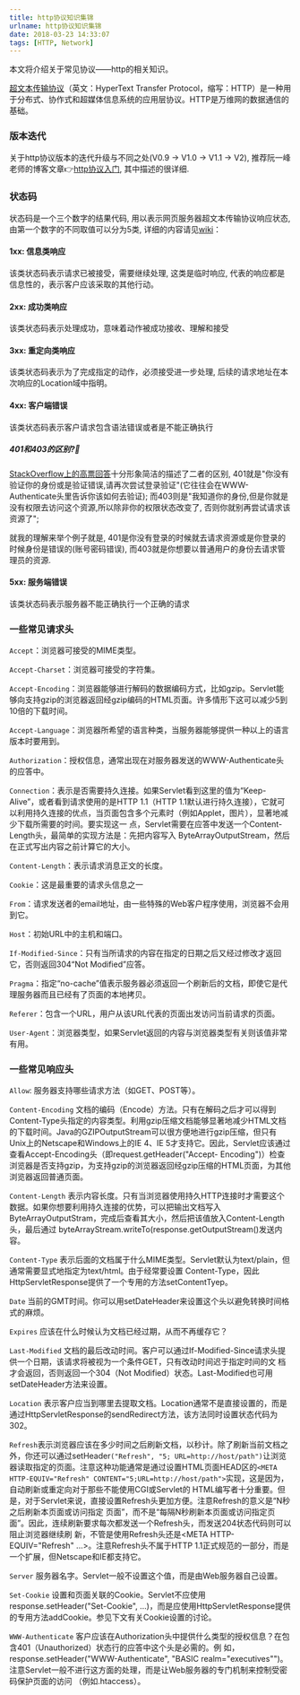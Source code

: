 ```yaml
---
title: http协议知识集锦
urlname: http协议知识集锦
date: 2018-03-23 14:33:07
tags: [HTTP, Network]
---
```


本文将介绍关于常见协议——http的相关知识。

<!--more-->

[超文本传输协议](https://zh.wikipedia.org/wiki/超文本传输协议)（英文：HyperText Transfer Protocol，缩写：HTTP）是一种用于分布式、协作式和超媒体信息系统的应用层协议。HTTP是万维网的数据通信的基础。

### 版本迭代
关于http协议版本的迭代升级与不同之处(V0.9 -> V1.0 -> V1.1 -> V2), 推荐阮一峰老师的博客文章👉[http协议入门](http://www.ruanyifeng.com/blog/2016/08/http.html), 其中描述的很详细.

### 状态码
状态码是一个三个数字的结果代码, 用以表示网页服务器超文本传输协议响应状态, 由第一个数字的不同取值可以分为5类, 详细的内容请见[wiki](https://zh.wikipedia.org/wiki/HTTP状态码)： 
#### 1xx: 信息类响应
该类状态码表示请求已被接受，需要继续处理, 这类是临时响应, 代表的响应都是信息性的，表示客户应该采取的其他行动。
#### 2xx: 成功类响应
该类状态码表示处理成功，意味着动作被成功接收、理解和接受 
#### 3xx: 重定向类响应
该类状态码表示为了完成指定的动作，必须接受进一步处理, 后续的请求地址在本次响应的Location域中指明。
#### 4xx: 客户端错误
该类状态码表示客户请求包含语法错误或者是不能正确执行 
##### 401和403的区别?🤔
[StackOverflow上的高票回答](https://stackoverflow.com/a/6937030/7789622)十分形象简洁的描述了二者的区别, 401就是"你没有验证你的身份或是验证错误,请再次尝试登录验证"(它往往会在WWW-Authenticate头里告诉你该如何去验证);
而403则是"我知道你的身份,但是你就是没有权限去访问这个资源,所以除非你的权限状态改变了, 否则你就别再尝试请求该资源了";

就我的理解来举个例子就是, 401是你没有登录的时候就去请求资源或是你登录的时候身份是错误的(账号密码错误), 而403就是你想要以普通用户的身份去请求管理员的资源.
#### 5xx: 服务端错误
该类状态码表示服务器不能正确执行一个正确的请求

### 一些常见请求头
`Accept`：浏览器可接受的MIME类型。

`Accept-Charset`：浏览器可接受的字符集。

`Accept-Encoding`：浏览器能够进行解码的数据编码方式，比如gzip。Servlet能够向支持gzip的浏览器返回经gzip编码的HTML页面。许多情形下这可以减少5到10倍的下载时间。

`Accept-Language`：浏览器所希望的语言种类，当服务器能够提供一种以上的语言版本时要用到。

`Authorization`：授权信息，通常出现在对服务器发送的WWW-Authenticate头的应答中。

`Connection`：表示是否需要持久连接。如果Servlet看到这里的值为“Keep- Alive”，或者看到请求使用的是HTTP 1.1（HTTP 1.1默认进行持久连接），它就可以利用持久连接的优点，当页面包含多个元素时（例如Applet，图片），显著地减少下载所需要的时间。要实现这一 点，Servlet需要在应答中发送一个Content-Length头，最简单的实现方法是：先把内容写入 ByteArrayOutputStream，然后在正式写出内容之前计算它的大小。

`Content-Length`：表示请求消息正文的长度。

`Cookie`：这是最重要的请求头信息之一

`From`：请求发送者的email地址，由一些特殊的Web客户程序使用，浏览器不会用到它。

`Host`：初始URL中的主机和端口。

`If-Modified-Since`：只有当所请求的内容在指定的日期之后又经过修改才返回它，否则返回304“Not Modified”应答。

`Pragma`：指定“no-cache”值表示服务器必须返回一个刷新后的文档，即使它是代理服务器而且已经有了页面的本地拷贝。

`Referer`：包含一个URL，用户从该URL代表的页面出发访问当前请求的页面。

`User-Agent`：浏览器类型，如果Servlet返回的内容与浏览器类型有关则该值非常有用。

### 一些常见响应头
`Allow`: 服务器支持哪些请求方法（如GET、POST等）。

`Content-Encoding` 文档的编码（Encode）方法。只有在解码之后才可以得到Content-Type头指定的内容类型。利用gzip压缩文档能够显著地减少HTML文档 的下载时间。Java的GZIPOutputStream可以很方便地进行gzip压缩，但只有Unix上的Netscape和Windows上的IE 4、IE 5才支持它。因此，Servlet应该通过查看Accept-Encoding头（即request.getHeader("Accept- Encoding")）检查浏览器是否支持gzip，为支持gzip的浏览器返回经gzip压缩的HTML页面，为其他浏览器返回普通页面。

`Content-Length` 表示内容长度。只有当浏览器使用持久HTTP连接时才需要这个数据。如果你想要利用持久连接的优势，可以把输出文档写入 ByteArrayOutputStram，完成后查看其大小，然后把该值放入Content-Length头，最后通过 byteArrayStream.writeTo(response.getOutputStream()发送内容。

`Content-Type` 表示后面的文档属于什么MIME类型。Servlet默认为text/plain，但通常需要显式地指定为text/html。由于经常要设置 Content-Type，因此HttpServletResponse提供了一个专用的方法setContentTyep。

`Date` 当前的GMT时间。你可以用setDateHeader来设置这个头以避免转换时间格式的麻烦。

`Expires` 应该在什么时候认为文档已经过期，从而不再缓存它？

`Last-Modified` 文档的最后改动时间。客户可以通过If-Modified-Since请求头提供一个日期，该请求将被视为一个条件GET，只有改动时间迟于指定时间的文 档才会返回，否则返回一个304（Not Modified）状态。Last-Modified也可用setDateHeader方法来设置。

`Location` 表示客户应当到哪里去提取文档。Location通常不是直接设置的，而是通过HttpServletResponse的sendRedirect方法，该方法同时设置状态代码为302。

`Refresh`表示浏览器应该在多少时间之后刷新文档，以秒计。除了刷新当前文档之外，你还可以通过setHeader`("Refresh", "5; URL=http://host/path")`让浏览器读取指定的页面。注意这种功能通常是通过设置HTML页面HEAD区的`<META HTTP-EQUIV="Refresh" CONTENT="5;URL=http://host/path">`实现，这是因为，自动刷新或重定向对于那些不能使用CGI或Servlet的 HTML编写者十分重要。但是，对于Servlet来说，直接设置Refresh头更加方便。注意Refresh的意义是“N秒之后刷新本页面或访问指定 页面”，而不是“每隔N秒刷新本页面或访问指定页面”。因此，连续刷新要求每次都发送一个Refresh头，而发送204状态代码则可以阻止浏览器继续刷 新，不管是使用Refresh头还是<META HTTP-EQUIV="Refresh" ...>。注意Refresh头不属于HTTP 1.1正式规范的一部分，而是一个扩展，但Netscape和IE都支持它。

`Server` 服务器名字。Servlet一般不设置这个值，而是由Web服务器自己设置。

`Set-Cookie` 设置和页面关联的Cookie。Servlet不应使用response.setHeader("Set-Cookie", ...)，而是应使用HttpServletResponse提供的专用方法addCookie。参见下文有关Cookie设置的讨论。

`WWW-Authenticate` 客户应该在Authorization头中提供什么类型的授权信息？在包含401（Unauthorized）状态行的应答中这个头是必需的。例 如，response.setHeader("WWW-Authenticate", "BASIC realm=\"executives\"")。注意Servlet一般不进行这方面的处理，而是让Web服务器的专门机制来控制受密码保护页面的访问 （例如.htaccess）。